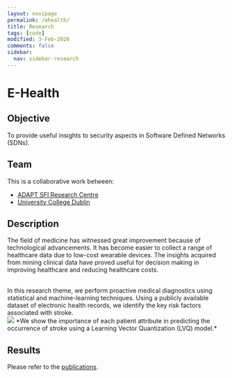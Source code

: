 ```yaml
---
layout: novipage
permalink: /ehealth/
title: Research
tags: [code]
modified: 3-Feb-2020
comments: false
sidebar:
  nav: sidebar-research
---
```


# E-Health

## Objective 
To provide useful insights to security aspects in Software Defined Networks (SDNs). 

## Team
This is a collaborative work between:
- [ADAPT SFI Research Centre](https://www.adaptcentre.ie/)
- [University College Dublin](https://www.cs.ucd.ie/)

## Description 
The field of medicine has witnessed great improvement because of technological advancements. It has become easier to collect a range of healthcare data due to low-cost wearable devices. The insights acquired from mining clinical data have proved useful for decision making in improving healthcare and reducing healthcare costs.

<br />
In this research theme, we perform proactive medical diagnostics using statistical and machine-learning techniques. Using a publicly available dataset of electronic health records, we identify the key risk factors associated with stroke.

<br />
<img src="{{ site.baseurl }}/images/importance-stroke.png">   
*We show the importance of each patient attribute in predicting the occurrence of stroke using a Learning Vector Quantization (LVQ) model.*  

## Results   

Please refer to the [publications](https://soumyabrata.github.io/publications/).  
